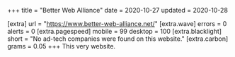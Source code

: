 +++
title = "Better Web Alliance"
date = 2020-10-27
updated = 2020-10-28

[extra]
url = "https://www.better-web-alliance.net/"
[extra.wave]
errors = 0
alerts = 0
[extra.pagespeed]
mobile = 99
desktop = 100
[extra.blacklight]
short = "No ad-tech companies were found on this website."
[extra.carbon]
grams = 0.05
+++
This very website.